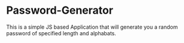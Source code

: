 # Password-Generator
This is a simple JS based Application that will generate you a random password of specified length and alphabats.
